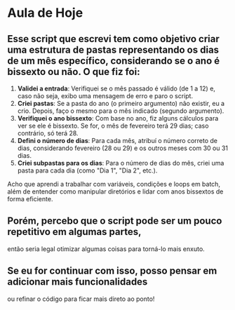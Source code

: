# Aula de Hoje
## Esse script que escrevi tem como objetivo criar uma estrutura de pastas representando os dias de um mês específico, considerando se o ano é bissexto ou não. O que fiz foi:

1. **Validei a entrada**: Verifiquei se o mês passado é válido (de 1 a 12) e, caso não seja, exibo uma mensagem de erro e paro o script.
2. **Criei pastas**: Se a pasta do ano (o primeiro argumento) não existir, eu a crio. Depois, faço o mesmo para o mês indicado (segundo argumento).
3. **Verifiquei o ano bissexto**: Com base no ano, fiz alguns cálculos para ver se ele é bissexto. Se for, o mês de fevereiro terá 29 dias; caso contrário, só terá 28.
4. **Defini o número de dias**: Para cada mês, atribuí o número correto de dias, considerando fevereiro (28 ou 29) e os outros meses com 30 ou 31 dias.
5. **Criei subpastas para os dias**: Para o número de dias do mês, criei uma pasta para cada dia (como "Dia 1", "Dia 2", etc.).

 Acho que aprendi a trabalhar com variáveis, condições e loops em batch, além de entender como manipular diretórios e lidar com anos bissextos de forma eficiente.

## Porém, percebo que o script pode ser um pouco repetitivo em algumas partes,
 então seria legal otimizar algumas coisas para torná-lo mais enxuto.

## Se eu for continuar com isso, posso pensar em adicionar mais funcionalidades
 ou refinar o código para ficar mais direto ao ponto!
